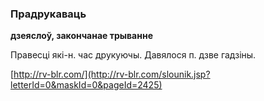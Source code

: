 ### Прадрукаваць
**дзеяслоў, закончанае трыванне**

Правесці які-н. час друкуючы. Давялося п. дзве гадзіны.

<a rel="author">[http://rv-blr.com/](http://rv-blr.com/slounik.jsp?letterId=0&maskId=0&pageId=2425)</a>
